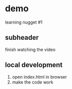 # demo

learning nugget #1

## subheader

finish watching the video

## local development

1. open index.html in browser
2. make the code work